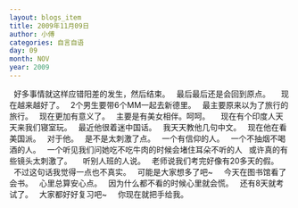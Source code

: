 ```yaml
---
layout: blogs_item
title: 2009年11月09日
author: 小傅
categories: 自言自语
day: 09
month: NOV
year: 2009
---
```




&nbsp;
好多事情就这样应错阳差的发生，然后结束。
&nbsp;
最后最后还是会回到原点。
&nbsp;
&nbsp; 现在越来越好了。
&nbsp;
2个男生要带6个MM一起去新德里。
&nbsp;
最主要原来以为了旅行的旅行。
&nbsp; 现在更加有意义了。
&nbsp;
主要是有美女相伴。呵呵。
&nbsp;
&nbsp;
现在有个印度人天天来我们寝室玩。
&nbsp; 最近他很着迷中国话。
&nbsp; 我天天教他几句中文。
&nbsp; 现在他在看美国派。
&nbsp; 对于他。
&nbsp; 是不是太刺激了点。
&nbsp; 一个有信仰的人。
&nbsp;
一个不抽烟不喝酒的人。
&nbsp;
一个听见我们问她吃不吃牛肉的时候会堵住耳朵不听的人
&nbsp;
或许真的有些镜头太刺激了。
&nbsp;
&nbsp; 听别人班的人说。
&nbsp;
老师说我们考完好像有20多天的假。
&nbsp;&nbsp;不过这句话我觉得一点也不真实。
&nbsp; 可能是大家想多了吧~
&nbsp;
&nbsp;&nbsp;今天在图书馆看了会书。
&nbsp; 心里总算安心点。
&nbsp;
因为什么都不看的时候心里就会慌。
&nbsp; 还有8天就考试了。
&nbsp; 大家都好好复习吧~
&nbsp;
&nbsp; 你现在就把手给我。
&nbsp;


